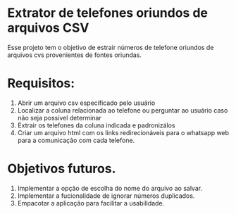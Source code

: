 # Extrator de telefones oriundos de arquivos CSV

Esse projeto tem o objetivo de estrair números de telefone oriundos de arquivos cvs provenientes de fontes oriundas.

# Requisitos:

1. Abrir um arquivo csv especificado pelo usuário
2. Localizar a coluna relacionada ao telefone ou perguntar ao usuário caso não seja possível determinar
3. Extrair os telefones da coluna indicada e padronizálos
4. Criar um arquivo html com os links redirecionáveis para o whatsapp web para a comunicação com cada telefone.

# Objetivos futuros.

1. Implementar a opção de escolha do nome do arquivo ao salvar.
2. Implementar a fucionalidade de ignorar números duplicados.
3. Empacotar a aplicação para facilitar a usabilidade.